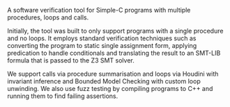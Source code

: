 A software verification tool for Simple-C programs with multiple procedures, loops and calls.

Initially, the tool was built to only support programs with a single procedure and no loops. It employs standard verification techniques such as converting the program to static single assignment form, applying predication to handle conditionals and translating the result to an SMT-LIB formula that is passed to the Z3 SMT solver.

We support calls via procedure summarisation and loops via Houdini with invariant inference and Bounded Model Checking with custom loop unwinding. We also use fuzz testing by compiling programs to C++ and running them to find failing assertions.

